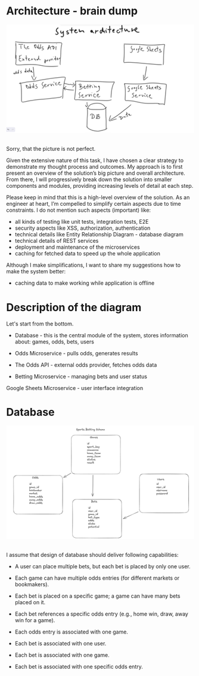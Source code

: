 # Architecture - brain dump

<img src="./resources/architecture.png"><br><br>

Sorry, that the picture is not perfect.

Given the extensive nature of this task, I have chosen a clear strategy to demonstrate my thought process and outcomes. My approach is to first present an overview of the solution’s big picture and overall architecture. From there, I will progressively break down the solution into smaller components and modules, providing increasing levels of detail at each step.

Please keep in mind that this is a high-level overview of the solution. As an engineer at heart, I’m compelled to simplify certain aspects due to time constraints. I do not mention such aspects (important) like:

- all kinds of testing like unit tests, integration tests, E2E
- security aspects like XSS, authorization, authentication
- technical details like Entity Relationship Diagram - database diagram
- technical details of REST services
- deployment and maintenance of the microservices
- caching for fetched data to speed up the whole application

Although I make simplifications, I want to share my suggestions how to make the system better:

- caching data to make working while application is offline

# Description of the diagram

Let's start from the bottom.

- Database - this is the central module of the system, stores information about: games, odds, bets, users

- Odds Microservice - pulls odds, generates results

- The Odds API - external odds provider, fetches odds data

- Betting Microservice - managing bets and user status

Google Sheets Microservice - user interface integration

# Database

<img src="./resources/database.png"><br><br>

I assume that design of database should deliver following capabilities:

- A user can place multiple bets, but each bet is placed by only one user.

- Each game can have multiple odds entries (for different markets or bookmakers).

- Each bet is placed on a specific game; a game can have many bets placed on it.

- Each bet references a specific odds entry (e.g., home win, draw, away win for a game).

- Each odds entry is associated with one game.

- Each bet is associated with one user.

- Each bet is associated with one game.

- Each bet is associated with one specific odds entry.

